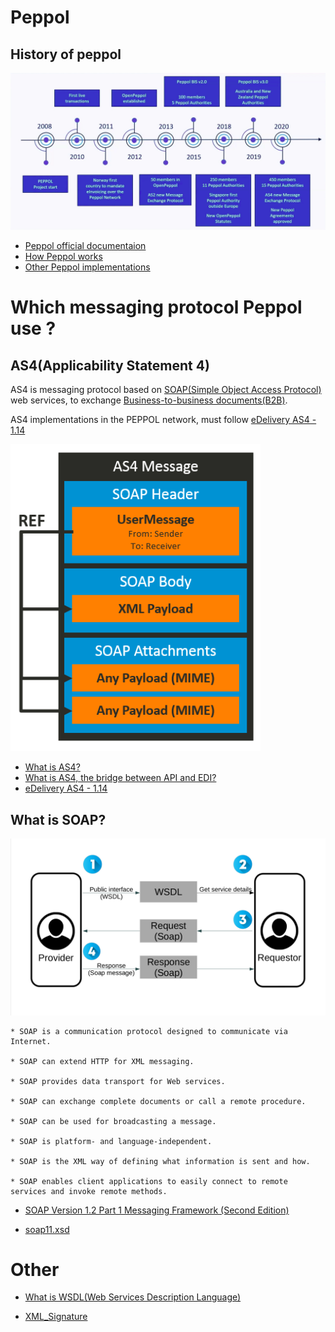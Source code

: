 # Peppol

## History of peppol 

<img src="https://github.com/pondersource/peppol-php/blob/main/docs/pics/peppol-history.png?raw=true"/>

* [Peppol official documentaion](https://peppol.eu/)
* [How Peppol works](https://www.youtube.com/watch?v=Rwfcv2k6xcA&t=515s)
* [Other Peppol implementations](https://peppol.eu/downloads/peppolimplementations/)

# Which messaging protocol Peppol use ?

## AS4(Applicability Statement 4)

AS4 is messaging protocol based on [SOAP(Simple Object Access Protocol)](https://en.wikipedia.org/wiki/SOAP) web services, to exchange [Business-to-business documents(B2B)](https://en.wikipedia.org/wiki/Business-to-business).

AS4 implementations in the PEPPOL network, must follow [eDelivery AS4 - 1.14](https://ec.europa.eu/cefdigital/wiki/display/CEFDIGITAL/eDelivery+AS4+-+1.14)

<img src="https://github.com/pondersource/peppol-php/blob/main/docs/pics/AS4.png?raw=true" width="400"/>

* [What is AS4?](https://www.arcesb.com/resources/mft/as4-protocol.rst)
* [What is AS4, the bridge between API and EDI?](https://blog.axway.com/amplify-products/api-management/what-is-as4)
* [eDelivery AS4 - 1.14](https://ec.europa.eu/cefdigital/wiki/display/CEFDIGITAL/eDelivery+AS4+-+1.14)

## What is SOAP?

<img src="https://github.com/pondersource/peppol-php/blob/main/docs/pics/SOAP.png?raw=true" width="800"/>

```
* SOAP is a communication protocol designed to communicate via Internet.

* SOAP can extend HTTP for XML messaging.

* SOAP provides data transport for Web services.

* SOAP can exchange complete documents or call a remote procedure.

* SOAP can be used for broadcasting a message.

* SOAP is platform- and language-independent.

* SOAP is the XML way of defining what information is sent and how.

* SOAP enables client applications to easily connect to remote services and invoke remote methods.
```
* [SOAP Version 1.2 Part 1 Messaging Framework (Second Edition)](https://www.w3.org/TR/soap12/)

* [soap11.xsd](https://github.com/phax/phase4/blob/master/phase4-lib/src/main/resources/schemas/soap11.xsd) 

# Other 

* [What is WSDL(Web Services Description Language)](https://www.w3.org/TR/wsdl/)

* [XML_Signature](https://en.wikipedia.org/wiki/XML_Signature)



